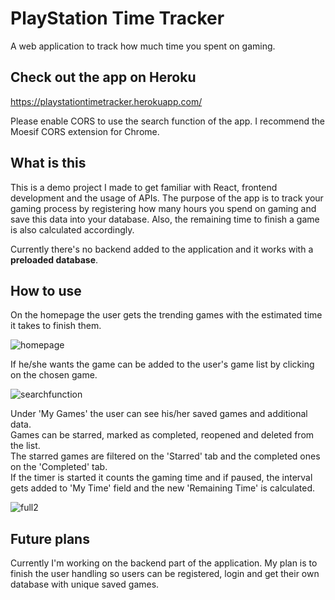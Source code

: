 # PlayStation Time Tracker
A web application to track how much time you spent on gaming.

## Check out the app on Heroku
https://playstationtimetracker.herokuapp.com/

Please enable CORS to use the search function of the app. 
I recommend the Moesif CORS extension for Chrome.

## What is this
This is a demo project I made to get familiar with React, frontend development and the usage of APIs.
The purpose of the app is to track your gaming process by registering how many hours you spend on gaming and save this data  into your database. Also, the remaining time to finish a game is also calculated accordingly.

Currently there's no backend added to the application and it works with a **preloaded database**.

## How to use

On the homepage the user gets the trending games with the estimated time it takes to finish them.


![homepage](https://user-images.githubusercontent.com/35307122/69966337-6ec3a200-1516-11ea-906c-2337f844d253.png)


If he/she wants the game can be added to the user's game list by clicking on the chosen game.


![searchfunction](https://user-images.githubusercontent.com/35307122/69966512-d843b080-1516-11ea-82df-7b3087aa835b.png)


Under 'My Games' the user can see his/her saved games and additional data.\
Games can be starred, marked as completed, reopened and deleted from the list.\
The starred games are filtered on the 'Starred' tab and the completed ones on the 'Completed' tab.\
If the timer is started it counts the gaming time and if paused, the interval gets added to 'My Time' field and the new 'Remaining Time' is calculated.

![full2](https://user-images.githubusercontent.com/35307122/69967429-a59ab780-1518-11ea-85ee-e90c36b7e510.png)

## Future plans

Currently I'm working on the backend part of the application. My plan is to finish the user handling so users can be registered, login and get their own database with unique saved games.











